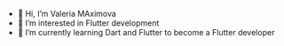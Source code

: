 - 👋 Hi, I’m Valeria MAximova
- 👀 I’m interested in Flutter development
- 🌱 I’m currently learning Dart and Flutter to become a Flutter developer

<!---
VailStawb/VailStawb is a ✨ special ✨ repository because its `README.md` (this file) appears on your GitHub profile.
You can click the Preview link to take a look at your changes.
--->
